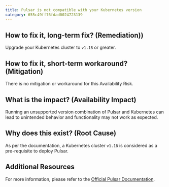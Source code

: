 ```yaml
---
title: Pulsar is not compatible with your Kubernetes version
category: 655c49ff76fdad0024723139
---
```


## How to fix it, long-term fix? (Remediation))

Upgrade your Kubernetes cluster to `v1.18` or greater.

## How to fix it, short-term workaround? (Mitigation)

There is no mitigation or workaround for this Availability Risk.

## What is the impact? (Availability Impact)

Running an unsupported version combination of Pulsar and Kubernetes can lead to unintended behavior and functionality may not work as expected.

## Why does this exist? (Root Cause)

As per the documentation, a Kubernetes cluster `v1.18` is considered as a pre-requisite to deploy Pulsar.

## Additional Resources

For more information, please refer to the [Official Pulsar Documentation](https://pulsar.apache.org/docs/next/helm-prepare/#create-kubernetes-cluster).